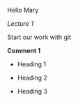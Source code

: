 Hello Mary

*Lecture 1*

Start our work with git

**Comment 1**

* Heading 1

* Heading 2

* Heading 3

